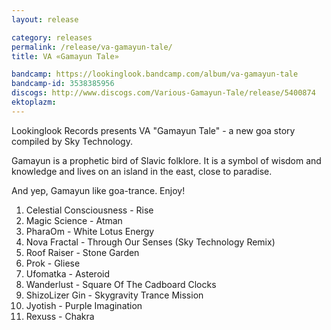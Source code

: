 ```yaml
---
layout: release

category: releases
permalink: /release/va-gamayun-tale/
title: VA «Gamayun Tale»

bandcamp: https://lookinglook.bandcamp.com/album/va-gamayun-tale
bandcamp-id: 3538385956
discogs: http://www.discogs.com/Various-Gamayun-Tale/release/5400874
ektoplazm: 
---
```


Lookinglook Records presents VA "Gamayun Tale" - a new goa story compiled by Sky Technology.

Gamayun is a prophetic bird of Slavic folklore. It is a symbol of wisdom and knowledge and lives on an island in the east, close to paradise.

And yep, Gamayun like goa-trance. Enjoy!


01. Celestial Consciousness - Rise
02. Magic Science - Atman
03. PharaOm - White Lotus Energy
04. Nova Fractal - Through Our Senses (Sky Technology Remix)
05. Roof Raiser - Stone Garden
06. Prok - Gliese
07. Ufomatka - Asteroid
08. Wanderlust - Square Of The Cadboard Clocks
09. ShizoLizer Gin - Skygravity Trance Mission
10. Jyotish - Purple Imagination
11. Rexuss - Chakra




